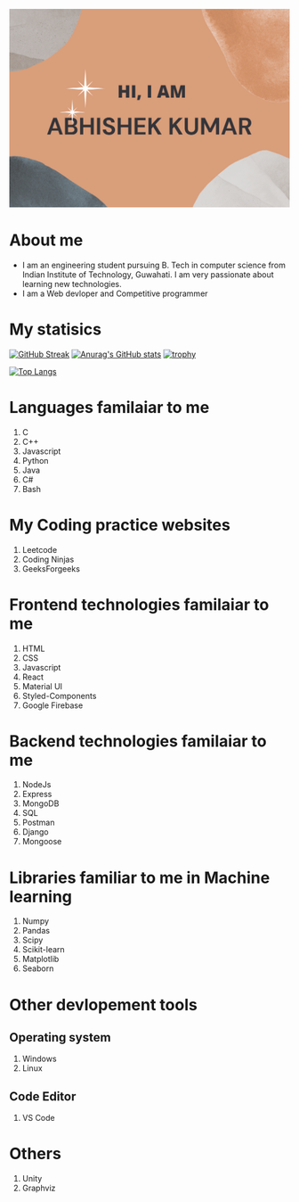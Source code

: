 ![Overview](./img.png)

# About me
- I am an engineering student pursuing B. Tech in computer science from Indian Institute of Technology, Guwahati. I am very passionate about learning new technologies. 
- I am a Web devloper and Competitive programmer

# My statisics

[![GitHub Streak](https://github-readme-streak-stats.herokuapp.com/?user=Abhishekkumar2021&theme=vue-dark)](https://github.com/Abhishekkumar2021/)
[![Anurag's GitHub stats](https://github-readme-stats.vercel.app/api?username=Abhishekkumar2021&theme=vue-dark)](https://github.com/Abhishekkumar2021/)
[![trophy](https://github-profile-trophy.vercel.app/?username=Abhishekkumar2021&theme=onedark)](https://github.com/Abhishekkumar2021/)

[![Top Langs](https://github-readme-stats-git-masterrstaa-rickstaa.vercel.app/api/top-langs/?username=Abhishekkumar2021&theme=dracula)](https://github.com/Abhishekkumar2021/)

# Languages familaiar to me 
1. C
2. C++
3. Javascript
4. Python
5. Java
6. C#
7. Bash

# My Coding practice websites 
1. Leetcode
2. Coding Ninjas
3. GeeksForgeeks

# Frontend technologies familaiar to me
1. HTML
2. CSS
3. Javascript
4. React
5. Material UI
6. Styled-Components
7. Google Firebase

# Backend technologies familaiar to me
1. NodeJs
2. Express
3. MongoDB
4. SQL
5. Postman
6. Django
7. Mongoose

# Libraries familiar to me in Machine learning
1. Numpy
2. Pandas
3. Scipy
4. Scikit-learn
5. Matplotlib
6. Seaborn

# Other devlopement tools
## Operating system
1. Windows
2. Linux 

## Code Editor
1. VS Code

# Others
1. Unity
2. Graphviz
